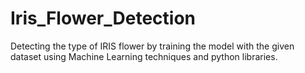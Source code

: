 # Iris_Flower_Detection

Detecting the type of IRIS flower by training the model with the given dataset using Machine Learning techniques and python libraries.
